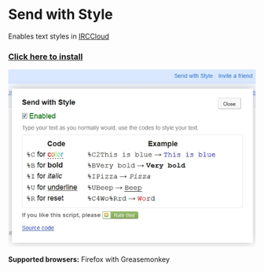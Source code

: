 # Send with Style
Enables text styles in [IRCCloud](https://www.irccloud.com/)

### [Click here to install](https://github.com/dogancelik/irccloud-sws/raw/master/send_with_style.user.js)

<img src="sws.jpg">

**Supported browsers:** Firefox with Greasemonkey